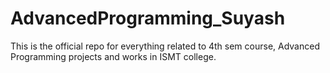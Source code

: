 # AdvancedProgramming_Suyash
This is the official repo for everything related to 4th sem course, Advanced Programming projects and works in ISMT college.
